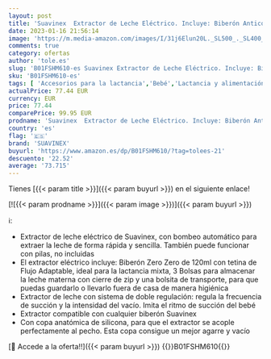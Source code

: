 ```yaml
---
layout: post
title: 'Suavinex  Extractor de Leche Eléctrico. Incluye: Biberón Anticólico Zero Zero de 120ml con Tetina de Flujo Adaptable + 3 Bolsas para Leche + Bolsa de Transporte. Con Sistema Doble de Regulación'
date: 2023-01-16 21:56:14
image: 'https://m.media-amazon.com/images/I/31j6Elun20L._SL500_._SL400_.jpg'
comments: true
category: ofertas
author: 'tole.es'
slug: 'B01FSHM610-es Suavinex Extractor de Leche Eléctrico. Incluye: Biberón...'
sku: 'B01FSHM610-es'
tags: [ 'Accesorios para la lactancia','Bebé','Lactancia y alimentación','Sacaleches','biberón','suavinex','🇪🇸', ]
actualPrice: 77.44 EUR
currency: EUR
price: 77.44
comparePrice: 99.95 EUR
prodname: 'Suavinex  Extractor de Leche Eléctrico. Incluye: Biberón Anticólico Zero Zero de 120ml con Tetina de Flujo Adaptable + 3 Bolsas para Leche + Bolsa de Transporte. Con Sistema Doble de Regulación'
country: 'es'
flag: '🇪🇸'
brand: 'SUAVINEX'
buyurl: 'https://www.amazon.es/dp/B01FSHM610/?tag=tolees-21'
descuento: '22.52'
average: '73.715'
---
```


Tienes [{{< param title >}}]({{< param buyurl >}}) en el siguiente enlace!

[![{{< param prodname >}}]({{< param image >}})]({{< param buyurl >}})

ℹ️:

- Extractor de leche eléctrico de Suavinex, con bombeo automático para extraer la leche de forma rápida y sencilla. También puede funcionar con pilas, no incluidas
- El extractor eléctrico incluye: Biberón Zero Zero de 120ml con tetina de Flujo Adaptable, ideal para la lactancia mixta, 3 Bolsas para almacenar la leche materna con cierre de zip y una bolsita de transporte, para que puedas guardarlo o llevarlo fuera de casa de manera higiénica
- Extractor de leche con sistema de doble regulación: regula la frecuencia de succión y la intensidad del vacío. Imita el ritmo de succión del bebé
- Extractor compatible con cualquier biberón Suavinex
- Con copa anatómica de silicona, para que el extractor se acople perfectamente al pecho. Esta copa consigue un mejor agarre y vacío

[🛒 Accede a la oferta!!]({{< param buyurl >}})
{{<world>}}B01FSHM610{{</world>}}
